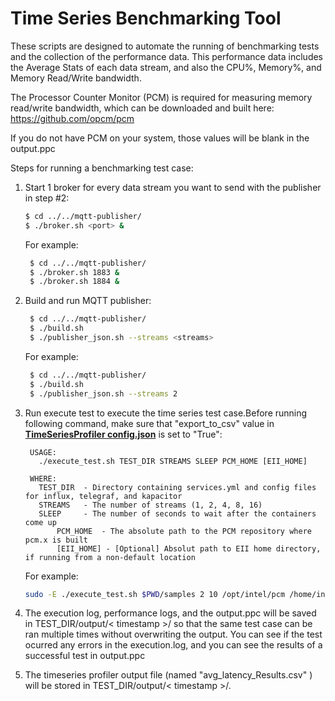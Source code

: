 # Time Series Benchmarking Tool

These scripts are designed to automate the running of benchmarking tests and the collection of the performance data. This performance data includes the Average Stats of each data stream, and also the CPU%, Memory%, and Memory Read/Write bandwidth.

The Processor Counter Monitor (PCM) is required for measuring memory read/write bandwidth, which can be downloaded and built here: https://github.com/opcm/pcm 

If you do not have PCM on your system, those values will be blank in the output.ppc

Steps for running a benchmarking test case:

1. Start 1 broker for every data stream you want to send with the publisher in step #2:

    ```sh
    $ cd ../../mqtt-publisher/
    $ ./broker.sh <port> &
    ```
   For example:
   ```sh
    $ cd ../../mqtt-publisher/
    $ ./broker.sh 1883 &
    $ ./broker.sh 1884 &
   ```

2. Build and run MQTT publisher:
    ```sh
     $ cd ../../mqtt-publisher/
     $ ./build.sh
     $ ./publisher_json.sh --streams <streams>
    ```
   For example:
    ```sh
     $ cd ../../mqtt-publisher/
     $ ./build.sh
     $ ./publisher_json.sh --streams 2
    ```

3. Run execute test to execute the time series test case.Before running following command, make sure that "export_to_csv" value in **[TimeSeriesProfiler config.json](../../TimeSeriesProfiler/config.json)** is set to "True":
   ```
	USAGE:
	  ./execute_test.sh TEST_DIR STREAMS SLEEP PCM_HOME [EII_HOME]

	WHERE:
	  TEST_DIR  - Directory containing services.yml and config files for influx, telegraf, and kapacitor
	  STREAMS   - The number of streams (1, 2, 4, 8, 16)
	  SLEEP     - The number of seconds to wait after the containers come up
          PCM_HOME  - The absolute path to the PCM repository where pcm.x is built
          [EII_HOME] - [Optional] Absolut path to EII home directory, if running from a non-default location
   ```
   For example:
    ```sh
    sudo -E ./execute_test.sh $PWD/samples 2 10 /opt/intel/pcm /home/intel/IEdgeInsights
    ```
4. The execution log, performance logs, and the output.ppc will be saved in TEST_DIR/output/< timestamp >/ so that the same test case can be ran multiple times without overwriting the output. You can see if the test ocurred any errors in the execution.log, and you can see the results of a successful test in output.ppc

5. The timeseries profiler output file (named "avg_latency_Results.csv" ) will be stored in TEST_DIR/output/< timestamp >/.
